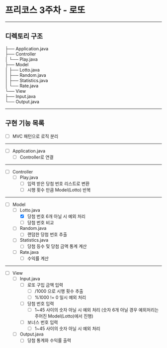 # 프리코스 3주차 - 로또
---
## 디렉토리 구조
├── Application.java <br> 
├── Controller <br>
│    └── Play.java <br>
├── Model <br>
│    ├── Lotto.java <br>
│    ├── Random.java <br>
│    ├── Statistics.java <br>
│    └── Rate.java <br>
└── View <br>
     ├── Input.java <br>
     └── Output.java <br>
     
---
## 구현 기능 목록
- [ ] MVC 패턴으로 로직 분리 <br>
---
- [ ] Application.java <br>
  - [ ] Controller로 연결 <br>
---
- [ ] Controller <br>
  - [ ] Play.java <br>
    - [ ] 입력 받은 당첨 번호 리스트로 변환 <br>
    - [ ] 시행 횟수 만큼 Model(Lotto) 반복 <br>
---
- [ ] Model <br>
  - [ ] Lotto.java <br>
    - [X] 당첨 번호 6개 아닐 시 예외 처리 <br>
    - [ ] 당첨 번호 비교 <br>
  - [ ] Random.java <br>
    - [ ] 랜덤한 당첨 번호 추출 <br>
  - [ ] Statistics.java <br>
    - [ ] 당첨 등수 및 당첨 금액 통계 계산 <br>
  - [ ] Rate.java <br>
    - [ ] 수익률 계산 <br>
---
- [ ] View <br>
  - [ ] Input.java <br>
    - [ ] 로또 구입 금액 입력 <br>
      - [ ] /1000 으로 시행 횟수 추출 <br>
      - [ ] %1000 != 0 일시 예외 처리 <br>
    - [ ] 당첨 번호 입력 <br>
      - [ ] 1~45 사이의 숫자 아닐 시 예외 처리 (숫자 6개 아닐 경우 예외처리는 주어진 Model(Lotto)에서 진행) <br>
    - [ ] 보너스 번호 입력 <br>
      - [ ] 1~45 사이의 숫자 아닐 시 예외 처리 <br>
  - [ ] Output.java <br>
    - [ ] 당첨 통계와 수익률 출력 <br>
